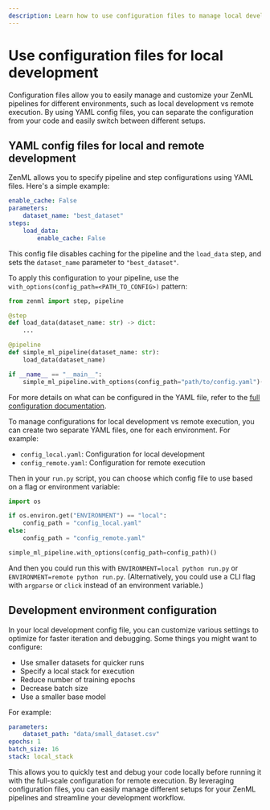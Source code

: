 ```yaml
---
description: Learn how to use configuration files to manage local development.
---
```


# Use configuration files for local development

Configuration files allow you to easily manage and customize your ZenML pipelines for different environments, such as local development vs remote execution. By using YAML config files, you can separate the configuration from your code and easily switch between different setups.

## YAML config files for local and remote development

ZenML allows you to specify pipeline and step configurations using YAML files. Here's a simple example:

```yaml
enable_cache: False
parameters:
    dataset_name: "best_dataset"
steps:
    load_data:
        enable_cache: False
```

This config file disables caching for the pipeline and the `load_data` step, and sets the `dataset_name` parameter to `"best_dataset"`.

To apply this configuration to your pipeline, use the `with_options(config_path=<PATH_TO_CONFIG>)` pattern:

```python
from zenml import step, pipeline

@step
def load_data(dataset_name: str) -> dict:
    ...

@pipeline
def simple_ml_pipeline(dataset_name: str):
    load_data(dataset_name)

if __name__ == "__main__":
    simple_ml_pipeline.with_options(config_path="path/to/config.yaml")()
```

For more details on what can be configured in the YAML file, refer to the [full configuration documentation](https://docs.zenml.io/how-to/use-configuration-files/what-can-be-configured).

To manage configurations for local development vs remote execution, you can create two separate YAML files, one for each environment. For example:

- `config_local.yaml`: Configuration for local development 
- `config_remote.yaml`: Configuration for remote execution

Then in your `run.py` script, you can choose which config file to use based on a flag or environment variable:

```python
import os

if os.environ.get("ENVIRONMENT") == "local":
    config_path = "config_local.yaml"
else:
    config_path = "config_remote.yaml"

simple_ml_pipeline.with_options(config_path=config_path)()
```

And then you could run this with `ENVIRONMENT=local python run.py` or
`ENVIRONMENT=remote python run.py`. (Alternatively, you could use a CLI flag
with `argparse` or `click` instead of an environment variable.)


## Development environment configuration

In your local development config file, you can customize various settings to optimize for faster iteration and debugging. Some things you might want to configure:

- Use smaller datasets for quicker runs
- Specify a local stack for execution
- Reduce number of training epochs
- Decrease batch size
- Use a smaller base model

For example:

```yaml
parameters:
    dataset_path: "data/small_dataset.csv"
epochs: 1
batch_size: 16
stack: local_stack
```

This allows you to quickly test and debug your code locally before running it with the full-scale configuration for remote execution.
By leveraging configuration files, you can easily manage different setups for
your ZenML pipelines and streamline your development workflow.
